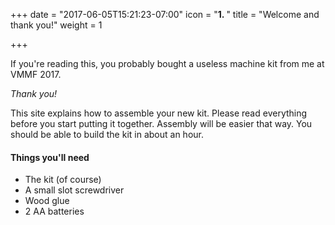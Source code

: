 +++
date = "2017-06-05T15:21:23-07:00"
icon = "<b>1. </b>"
title = "Welcome and thank you!"
weight = 1

+++

If you're reading this, you probably bought a useless machine kit from me at
VMMF 2017.

*Thank you!*

This site explains how to assemble your new kit.
Please read everything before you start putting it together.
Assembly will be easier that way.
You should be able to build the kit in about an hour.

#### Things you'll need

* The kit (of course)
* A small slot screwdriver
* Wood glue
* 2 AA batteries

